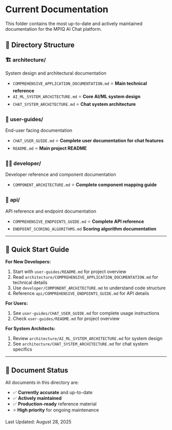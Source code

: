 # Current Documentation

This folder contains the most up-to-date and actively maintained documentation for the MPIQ AI Chat platform.

## 📂 Directory Structure

### 🏗️ **architecture/**
System design and architectural documentation
- `COMPREHENSIVE_APPLICATION_DOCUMENTATION.md` ⭐ **Main technical reference**
- `AI_ML_SYSTEM_ARCHITECTURE.md` ⭐ **Core AI/ML system design**
- `CHAT_SYSTEM_ARCHITECTURE.md` ⭐ **Chat system architecture**

### 👥 **user-guides/**
End-user facing documentation
- `CHAT_USER_GUIDE.md` ⭐ **Complete user documentation for chat features**
- `README.md` ⭐ **Main project README**

### 👨‍💻 **developer/**
Developer reference and component documentation
- `COMPONENT_ARCHITECTURE.md` ⭐ **Complete component mapping guide**

### 🔌 **api/**
API reference and endpoint documentation
- `COMPREHENSIVE_ENDPOINTS_GUIDE.md` ⭐ **Complete API reference**
- `ENDPOINT_SCORING_ALGORITHMS.md` **Scoring algorithm documentation**

---

## 🎯 Quick Start Guide

**For New Developers:**
1. Start with `user-guides/README.md` for project overview
2. Read `architecture/COMPREHENSIVE_APPLICATION_DOCUMENTATION.md` for technical details
3. Use `developer/COMPONENT_ARCHITECTURE.md` to understand code structure
4. Reference `api/COMPREHENSIVE_ENDPOINTS_GUIDE.md` for API details

**For Users:**
1. See `user-guides/CHAT_USER_GUIDE.md` for complete usage instructions
2. Check `user-guides/README.md` for project overview

**For System Architects:**
1. Review `architecture/AI_ML_SYSTEM_ARCHITECTURE.md` for system design
2. See `architecture/CHAT_SYSTEM_ARCHITECTURE.md` for chat system specifics

---

## 🔄 Document Status

All documents in this directory are:
- ✅ **Currently accurate** and up-to-date
- ✅ **Actively maintained** 
- ✅ **Production-ready** reference material
- ⭐ **High priority** for ongoing maintenance

Last Updated: August 28, 2025